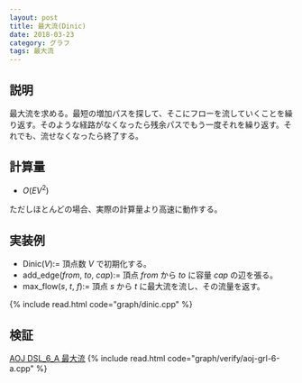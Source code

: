 ```yaml
---
layout: post
title: 最大流(Dinic)
date: 2018-03-23
category: グラフ
tags: 最大流
---
```


## 説明
最大流を求める。最短の増加パスを探して、そこにフローを流していくことを繰り返す。そのような経路がなくなったら残余パスでもう一度それを繰り返す。それでも、流せなくなったら終了する。

## 計算量
* $O(E V^2)$

ただしほとんどの場合、実際の計算量より高速に動作する。

## 実装例

* Dinic($V$):= 頂点数 $V$ で初期化する。
* add_edge($from$, $to$, $cap$):= 頂点 $from$ から $to$ に容量 $cap$ の辺を張る。
* max_flow($s$, $t$, $f$):= 頂点 $s$ から $t$ に最大流を流し、その流量を返す。

{% include read.html  code="graph/dinic.cpp" %}

## 検証

[AOJ DSL_6_A 最大流](http://judge.u-aizu.ac.jp/onlinejudge/description.jsp?id=GRL_6_A&lang=jp)
{% include read.html code="graph/verify/aoj-grl-6-a.cpp" %}
